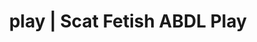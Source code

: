 ---
categories:
- POV Erotica
- Lingerie Art
- Shibari
- Vintage Boudoir
- Inclusive Desire
image: /assets/images/1747714124152.jpg
layout: post
schema:
  description: Premium adult content featuring Scat Fetish, ABDL Play. High-quality
    artwork with provocative themes.
  keywords:
  - Mindful Kink
  - NSFW Art
  - ABDL Play
  - Alt Aesthetic
  - Digital Dominance
  - ASMR Erotica
  - Scat Fetish
  name: 1747714124152 | Scat Fetish ABDL Play
  type: VisualArtwork
seo:
  description: Featured content with exclusive Scat Fetish, ABDL Play. HD images available.
  keywords: Scat Fetish, ABDL Play
  og_image: /assets/images/1747714124152.jpg
  schema_type: VisualArtwork
tags:
- '#play'
- Scat Fetish
- ABDL Play
title: play | Scat Fetish ABDL Play
---